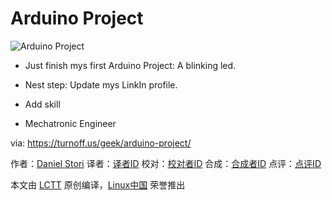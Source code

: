 Arduino Project
===

![Arduino Project](https://turnoff.us/image/en/arduino-new.png)

- Just finish mys first Arduino Project: A blinking led.
- Nest step: Update mys LinkIn profile.


- Add skill
- Mechatronic Engineer

via: https://turnoff.us/geek/arduino-project/

作者：[Daniel Stori][a]
译者：[译者ID](https://github.com/译者ID)
校对：[校对者ID](https://github.com/校对者ID)
合成：[合成者ID](https://github.com/合成者ID)
点评：[点评ID](https://github.com/点评者ID)

本文由 [LCTT](https://github.com/LCTT/TranslateProject) 原创编译，[Linux中国](https://linux.cn/) 荣誉推出

[a]:http://turnoff.us/about/
